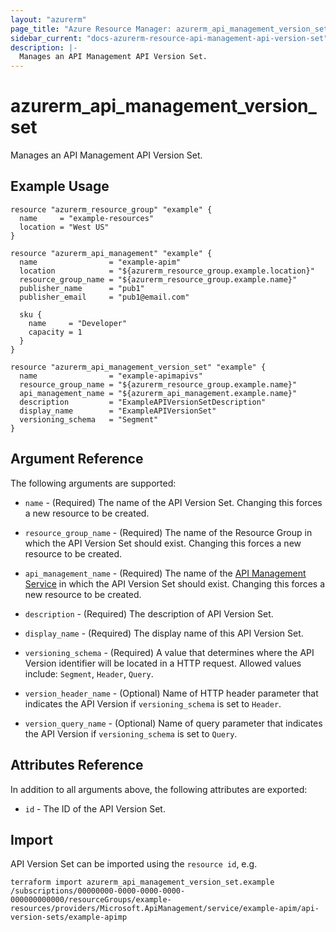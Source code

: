 ```yaml
---
layout: "azurerm"
page_title: "Azure Resource Manager: azurerm_api_management_version_set"
sidebar_current: "docs-azurerm-resource-api-management-api-version-set"
description: |-
  Manages an API Management API Version Set.
---
```


# azurerm_api_management_version_set

Manages an API Management API Version Set.


## Example Usage

```hcl
resource "azurerm_resource_group" "example" {
  name     = "example-resources"
  location = "West US"
}

resource "azurerm_api_management" "example" {
  name                = "example-apim"
  location            = "${azurerm_resource_group.example.location}"
  resource_group_name = "${azurerm_resource_group.example.name}"
  publisher_name      = "pub1"
  publisher_email     = "pub1@email.com"

  sku {
    name     = "Developer"
    capacity = 1
  }
}

resource "azurerm_api_management_version_set" "example" {
  name                = "example-apimapivs"
  resource_group_name = "${azurerm_resource_group.example.name}"
  api_management_name = "${azurerm_api_management.example.name}"
  description         = "ExampleAPIVersionSetDescription"
  display_name        = "ExampleAPIVersionSet"
  versioning_schema   = "Segment"
}
```


## Argument Reference

The following arguments are supported:

* `name` - (Required) The name of the API Version Set. Changing this forces a new resource to be created.

* `resource_group_name` - (Required) The name of the Resource Group in which the API Version Set should exist. Changing this forces a new resource to be created.

* `api_management_name` - (Required) The name of the [API Management Service](api_management.html) in which the API Version Set should exist. Changing this forces a new resource to be created.

* `description` - (Required) The description of API Version Set.

* `display_name` - (Required) The display name of this API Version Set.

* `versioning_schema` - (Required) A value that determines where the API Version identifier will be located in a HTTP request. Allowed values include: `Segment`, `Header`, `Query`.

* `version_header_name` - (Optional) Name of HTTP header parameter that indicates the API Version if `versioning_schema` is set to `Header`.

* `version_query_name` - (Optional) Name of query parameter that indicates the API Version if `versioning_schema` is set to `Query`.

## Attributes Reference

In addition to all arguments above, the following attributes are exported:

* `id` - The ID of the API Version Set.

## Import

API Version Set can be imported using the `resource id`, e.g.

```shell
terraform import azurerm_api_management_version_set.example /subscriptions/00000000-0000-0000-0000-000000000000/resourceGroups/example-resources/providers/Microsoft.ApiManagement/service/example-apim/api-version-sets/example-apimp
```
